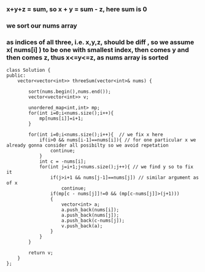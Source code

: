 ### x+y+z = sum, so x + y = sum - z, here sum is 0
### we sort our nums array
### as indices of all three, i.e. x,y,z, should be diff , so we assume x( nums[i] ) to be one with smallest index, then comes y and then comes z, thus x<=y<=z, as nums array is sorted

```
class Solution {
public:
    vector<vector<int>> threeSum(vector<int>& nums) {
        
        sort(nums.begin(),nums.end());
        vector<vector<int>> v;
        
        unordered_map<int,int> mp;
        for(int i=0;i<nums.size();i++){
            mp[nums[i]]=i+1;
        }
        
        for(int i=0;i<nums.size();i++){  // we fix x here 
            if(i>0 && nums[i-1]==nums[i]){ // for one particular x we already gonna consider all posibilty so we avoid repetation
                continue;
            }
            int c = -nums[i];
            for(int j=i+1;j<nums.size();j++){ // we find y so to fix it
                if(j>i+1 && nums[j-1]==nums[j]) // similar argument as of x
                    continue;
                if(mp[c - nums[j]]!=0 && (mp[c-nums[j]]>(j+1)))
                {
                    vector<int> a;
                    a.push_back(nums[i]);
                    a.push_back(nums[j]);
                    a.push_back(c-nums[j]);
                    v.push_back(a);
                }
            }
        }
        
        return v;
    }
};
```
